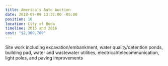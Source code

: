 ```yaml
---
title: America's Auto Auction
date: 2018-07-09 13:37:00 -05:00
position: 16
location: City of Buda
timeline: 2015 and 2016
cost: "$2,300,700"
---
```


Site work including excavation/embankment, water quality/detention ponds, building pad, water and wastewater utilities, electrical/telecommunication, light poles, and paving improvements